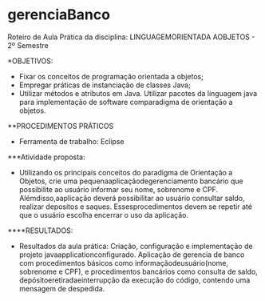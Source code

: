 # gerenciaBanco

Roteiro de Aula Prática da disciplina: LINGUAGEMORIENTADA AOBJETOS - 2º Semestre 

 *OBJETIVOS: 
 
- Fixar os conceitos de programação orientada a objetos;
- Empregar práticas de instanciação de classes Java;
- Utilizar métodos e atributos em Java. Utilizar pacotes da linguagem java para implementação de software comparadigma de orientação a objetos.

**PROCEDIMENTOS PRÁTICOS

- Ferramenta de trabalho: Eclipse

***Atividade proposta:

- Utilizando os principais conceitos do paradigma de Orientação a Objetos, crie uma pequenaaplicaçãodegerenciamento bancário que possibilite ao usuário informar seu nome, sobrenome e CPF. Alémdisso,aaplicação deverá possibilitar ao usuário consultar saldo, realizar depositos e saques. Essesprocedimentos devem se repetir até que o usuário escolha encerrar o uso da aplicação.

****RESULTADOS:

- Resultados da aula prática: Criação, configuração e implementação de projeto javaapplicationconfigurado. Aplicação de gerencia de banco com procedimentos básicos como informaçãodeusuário(nome, sobrenome e CPF), e procedimentos bancários como consulta de saldo, depósitoeretiradaeinterrupção da execução do código, contendo uma mensagem de despedida.
